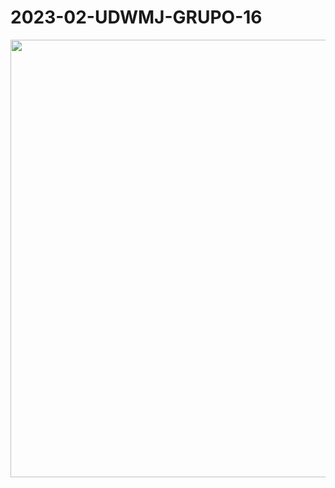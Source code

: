 # 2023-02-UDWMJ-GRUPO-16

<div align="center">
<img src="https://github.com/malu-coli/2023-02-UDWMJ-GRUPO-16/assets/113535033/62f6355b-dd45-4646-9748-eca3fbf32191" width="700px" />
</div>

